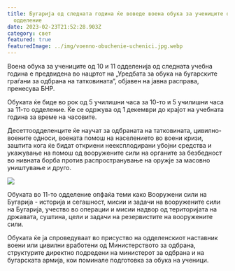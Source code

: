 ```yaml
---
title: Бугарија од следната година ќе воведе воена обука за учениците од 10 и 11
  одделение
date: 2023-02-23T21:52:28.903Z
category: свет
featured: true
featuredImage: ../img/voenno-obuchenie-uchenici.jpg.webp
---
```


Воена обука за учениците од 10 и 11 одделенија од следната учебна година е предвидена во нацртот на „Уредбата за обука на бугарските граѓани за одбрана на татковината“, објавен на јавна расправа, пренесува БНР.

Обуката ќе биде во рок од 5 училишни часа за 10-то и 5 училишни часа за 11-то одделение. Ќе се одржува од 1 декември до крајот на учебната година за време на часовите.

Десеттоодделенците ќе научат за одбраната на татковината, цивилно-воените односи, воената помош на населението во воени кризи, заштита кога ќе бидат откриени неексплодирани убојни средства и укажување на помош од вооружените сили на органите за безбедност во нивната борба против распространување на оружје за масовно уништување и друго.

![](../img/babg2.jpg.webp)

Обуката во 11-то одделение опфаќа теми како Вооружени сили на Бугарија - историја и сегашност, мисии и задачи на вооружените сили на Бугарија, учество во операции и мисии надвор од територијата на државата, суштина, цели и задачи на резервистите на вооружените сили.

Обуката ќе ја спроведуваат во присуство на одделенскиот наставник воени или цивилни вработени од Министерството за одбрана, структурите директно подредени на министерот за одбрана и на бугарската армија, кои поминале подготовка за обука на ученици.
